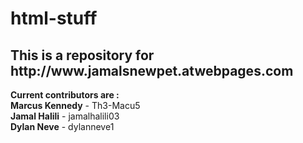 # html-stuff

<h2>This is a repository for http://www.jamalsnewpet.atwebpages.com</h2>

<strong>Current contributors are :</strong>
<br>
<strong>Marcus Kennedy</strong> - Th3-Macu5
<br>
<strong>Jamal Halili</strong> - jamalhalili03
<br>
<strong>Dylan Neve</strong> - dylanneve1
<br>

